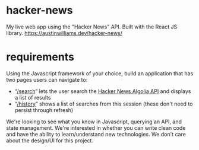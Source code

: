 # hacker-news

My live web app using the "Hacker News" API. Built with the React JS library. https://austinwilliams.dev/hacker-news/

# requirements

Using the Javascript framework of your choice, build an application that has two pages users can navigate to:
- “[/search](https://www.austinwilliams.dev/hacker-news/#/search)” lets the user search the [Hacker News Algolia API](https://hn.algolia.com/api) and displays a list of results
- “[/history](https://www.austinwilliams.dev/hacker-news/#/history)” shows a list of searches from this session (these don't need to persist through refresh)

We're looking to see what you know in Javascript, querying an API, and state management. We're interested in whether you can write clean code and have the ability to learn/understand new technologies. We don't care about the design/UI for this project.
